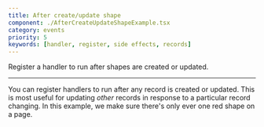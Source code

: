 ```yaml
---
title: After create/update shape
component: ./AfterCreateUpdateShapeExample.tsx
category: events
priority: 5
keywords: [handler, register, side effects, records]
---
```


Register a handler to run after shapes are created or updated.

---

You can register handlers to run after any record is created or updated. This is most useful for
updating _other_ records in response to a particular record changing. In this example, we make sure
there's only ever one red shape on a page.
